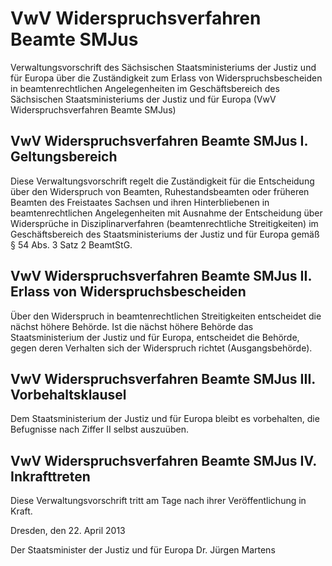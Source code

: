 # VwV Widerspruchsverfahren Beamte SMJus

Verwaltungsvorschrift des Sächsischen Staatsministeriums der Justiz und für Europa über die Zuständigkeit zum Erlass von Widerspruchsbescheiden in beamtenrechtlichen Angelegenheiten im Geschäftsbereich des Sächsischen Staatsministeriums der Justiz und für Europa (VwV Widerspruchsverfahren Beamte SMJus)

## VwV Widerspruchsverfahren Beamte SMJus I. Geltungsbereich

Diese Verwaltungsvorschrift regelt die Zuständigkeit für die Entscheidung über den Widerspruch von Beamten, Ruhestandsbeamten oder früheren Beamten des Freistaates Sachsen und ihren Hinterbliebenen in beamtenrechtlichen Angelegenheiten mit Ausnahme der Entscheidung über Widersprüche in Disziplinarverfahren (beamtenrechtliche Streitigkeiten) im Geschäftsbereich des Staatsministeriums der Justiz und für Europa gemäß § 54 Abs. 3 Satz 2 
          BeamtStG.


## VwV Widerspruchsverfahren Beamte SMJus II. Erlass von Widerspruchsbescheiden

Über den Widerspruch in beamtenrechtlichen Streitigkeiten entscheidet die nächst höhere Behörde. Ist die nächst höhere Behörde das Staatsministerium der Justiz und für Europa, entscheidet die Behörde, gegen deren Verhalten sich der Widerspruch richtet (Ausgangsbehörde).


## VwV Widerspruchsverfahren Beamte SMJus III. Vorbehaltsklausel

Dem Staatsministerium der Justiz und für Europa bleibt es vorbehalten, die Befugnisse nach Ziffer II selbst auszuüben.


## VwV Widerspruchsverfahren Beamte SMJus IV. Inkrafttreten

Diese Verwaltungsvorschrift tritt am Tage nach ihrer Veröffentlichung in Kraft.

Dresden, den 22. April 2013

Der Staatsminister der Justiz und für Europa 
           Dr. Jürgen Martens

